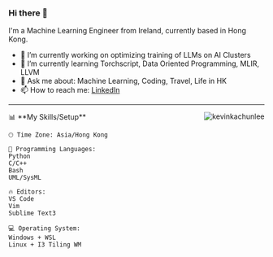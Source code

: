 ### Hi there 👋

I'm a Machine Learning Engineer from Ireland, currently based in Hong Kong. 

- 🔭 I’m currently working on optimizing training of LLMs on AI Clusters
- 🌱 I’m currently learning Torchscript, Data Oriented Programming, MLIR, LLVM
- 💬 Ask me about: Machine Learning, Coding, Travel, Life in HK
- 📫 How to reach me: [LinkedIn](https://www.linkedin.com/in/kevinkachunlee/)

-------
<p><img align="right" src="https://github-readme-streak-stats.herokuapp.com/?user=kevinkachunlee&" alt="kevinkachunlee" /></p>
<!--START_SECTION-->
📊 **My Skills/Setup** 

```text
🕑︎ Time Zone: Asia/Hong Kong

💬 Programming Languages: 
Python
C/C++
Bash
UML/SysML

🔥 Editors: 
VS Code
Vim
Sublime Text3

💻 Operating System: 
Windows + WSL
Linux + I3 Tiling WM
```

<!--END_SECTION-->
